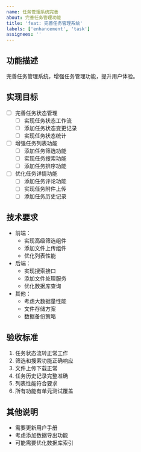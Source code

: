 ```yaml
---
name: 任务管理系统完善
about: 完善任务管理功能
title: 'feat: 完善任务管理系统'
labels: ['enhancement', 'task']
assignees: ''
---
```


## 功能描述
完善任务管理系统，增强任务管理功能，提升用户体验。

## 实现目标
- [ ] 完善任务状态管理
  - [ ] 实现任务状态工作流
  - [ ] 添加任务状态变更记录
  - [ ] 实现任务状态统计
- [ ] 增强任务列表功能
  - [ ] 添加任务筛选功能
  - [ ] 实现任务搜索功能
  - [ ] 添加任务排序功能
- [ ] 优化任务详情功能
  - [ ] 添加任务评论功能
  - [ ] 实现任务附件上传
  - [ ] 添加任务历史记录

## 技术要求
- 前端：
  - 实现高级筛选组件
  - 添加文件上传组件
  - 优化列表性能
- 后端：
  - 实现搜索接口
  - 添加文件处理服务
  - 优化数据库查询
- 其他：
  - 考虑大数据量性能
  - 文件存储方案
  - 数据备份策略

## 验收标准
1. 任务状态流转正常工作
2. 筛选和搜索功能正确响应
3. 文件上传下载正常
4. 任务历史记录完整准确
5. 列表性能符合要求
6. 所有功能有单元测试覆盖

## 其他说明
- 需要更新用户手册
- 考虑添加数据导出功能
- 可能需要优化数据库索引 